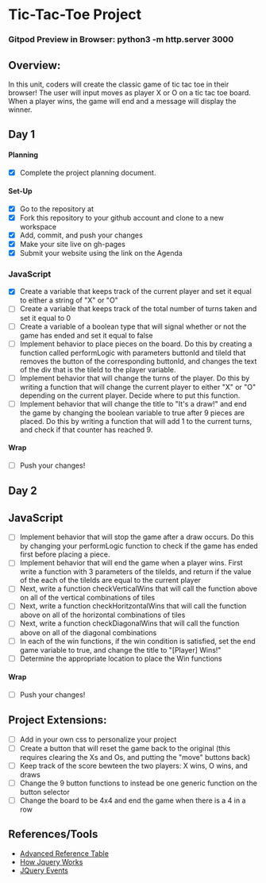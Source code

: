 # Tic-Tac-Toe Project

### Gitpod Preview in Browser: python3 -m http.server 3000

## Overview:
In this unit, coders will create the classic game of tic tac toe in their browser! The user will input moves as player X or O on a tic tac toe board. When a player wins, the game will end and a message will display the winner.

## Day 1

#### Planning
- [x] Complete the project planning document.
#### Set-Up
- [x] Go to the repository at
- [x] Fork this repository to your github account and clone to a new workspace
- [x] Add, commit, and push your changes
- [x] Make your site live on gh-pages
- [x] Submit your website using the link on the Agenda

### JavaScript
- [x] Create a variable that keeps track of the current player and set it equal to either a string of "X" or "O"
- [ ] Create a variable that keeps track of the total number of turns taken and set it equal to 0
- [ ] Create a variable of a boolean type that will signal whether or not the game has ended and set it equal to false
- [ ] Implement behavior to place pieces on the board. Do this by creating a function called performLogic with parameters buttonId and tileId that removes the button of the corresponding buttonId, and changes the text of the div that is the tileId to the player variable.
- [ ] Implement behavior that will change the turns of the player. Do this by writing a function that will change the current player to either "X" or "O" depending on the current player. Decide where to put this function.
- [ ] Implement behavior that will change the title to "It's a draw!" and end the game by changing the boolean variable to true after 9 pieces are placed. Do this by writing a function that will add 1 to the current turns, and check if that counter has reached 9.

#### Wrap
- [ ] Push your changes!

## Day 2

## JavaScript

- [ ] Implement behavior that will stop the game after a draw occurs. Do this by changing your performLogic function to check if the game has ended first before placing a piece.
- [ ] Implement behavior that will end the game when a player wins. First write a function with 3 parameters of the tileIds, and return if the value of the each of the tileIds are equal to the current player
- [ ] Next, write a function checkVerticalWins that will call the function above on all of the vertical combinations of tiles
- [ ] Next, write a function checkHoritzontalWins that will call the function above on all of the horizontal combinations of tiles
- [ ] Next, write a function checkDiagonalWins that will call the function above on all of the diagonal combinations
- [ ] In each of the win functions, if the win condition is satisfied, set the end game variable to true, and change the title to "[Player] Wins!"
- [ ] Determine the appropriate location to place the Win functions

#### Wrap
- [ ] Push your changes!

## Project Extensions:
- [ ] Add in your own css to personalize your project
- [ ] Create a button that will reset the game back to the original (this requires clearing the Xs and Os, and putting the "move" buttons back)
- [ ] Keep track of the score bewteen the two players: X wins, O wins, and draws
- [ ] Change the 9 button functions to instead be one generic function on the button selector
- [ ] Change the board to be 4x4 and end the game when there is a 4 in a row

## References/Tools
* [Advanced Reference Table](https://docs.google.com/document/d/1SElvLDvtVOoYZJyR5XbCQJWbSTxyChDiQkz7n3c63Go/preview)
* [How Jquery Works](http://learn.jquery.com/about-jquery/how-jquery-works/)
* [JQuery Events](http://api.jquery.com/category/events/)
